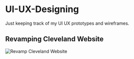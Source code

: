 # UI-UX-Designing
Just keeping track of my UI UX prototypes and wireframes.

## Revamping Cleveland Website
![Revamp Cleveland Website](https://github.com/YashaswiniIppili/UI-UX-Designing/assets/92773216/13da3fa9-b089-4337-87e2-88948040ea96)

